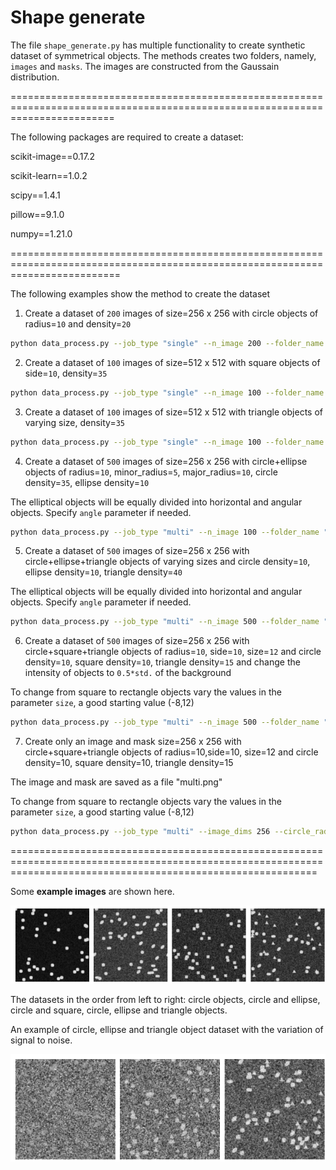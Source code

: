 # Shape generate

The file ```shape_generate.py``` has multiple functionality to create synthetic dataset
of symmetrical objects. The methods creates two folders, namely, ```images``` and ```masks```. The images are constructed from the Gaussain distribution.

==============================================================================================================================

The following packages are required to create a dataset:

scikit-image==0.17.2

scikit-learn==1.0.2

scipy==1.4.1

pillow==9.1.0

numpy==1.21.0

===============================================================================================================================

The following examples show the method to create the dataset

1. Create a dataset of `200` images of size=256 x 256 with circle objects of radius=`10` and density=`20`
```bash
python data_process.py --job_type "single" --n_image 200 --folder_name "circle_data" --object_type "circle" --image_dims 256 --circle_radius 10 --start_count 45 --end_count 50
```

2. Create a dataset of `100` images of size=512 x 512 with square objects of side=`10`, density=`35`
```bash
python data_process.py --job_type "single" --n_image 100 --folder_name "square_data" --object_type "square" --image_dims 512 --start_count 34 --end_count 35 --square_size 10 10
```

3. Create a dataset of `100` images of size=512 x 512 with triangle objects of varying size, density=`35`
```bash
python data_process.py --job_type "single" --n_image 100 --folder_name "triangle_data" --object_type "triangle" --image_dims 512 --start_count 34 --end_count 35 --size_vary True
```

4. Create a dataset of `500` images of size=256 x 256 with circle+ellipse objects of radius=`10`, minor_radius=`5`, major_radius=`10`, circle density=`35`, ellipse density=`10`

The elliptical objects will be equally divided into horizontal and angular objects. Specify ```angle``` parameter if needed. 
```bash
python data_process.py --job_type "multi" --n_image 100 --folder_name "circle_ellipse_data" --image_dims 256 --circle_radius 10 --circle_start 34 --circle_end 35 --add_ellipse True --ell_count 10 --m_radius 10 --n_radius 5 --ell_angle 45
```

5. Create a dataset of `500` images of size=256 x 256 with circle+ellipse+triangle objects of varying sizes and circle density=`10`, ellipse density=`10`, triangle density=`40`

The elliptical objects will be equally divided into horizontal and angular objects. Specify ```angle``` parameter if needed. 
```bash
python data_process.py --job_type "multi" --n_image 500 --folder_name "circle_ellipse_tri_data" --image_dims 256 --circle_start 9 --circle_end 10 --add_tri True --add_ellipse True --tri_count 40 --ell_count 10 --size_vary True
```

6. Create a dataset of `500` images of size=256 x 256 with circle+square+triangle objects of radius=`10`, side=`10`, size=`12` and circle density=`10`, square density=`10`, triangle density=`15` and change the intensity of objects to `0.5*std.` of the background

To change from square to rectangle objects vary the values in the parameter ```size```, a good starting value (-8,12) 
```bash
python data_process.py --job_type "multi" --n_image 500 --folder_name "circle_square_tri_data" --image_dims 256 --circle_radius 10 --circle_start 9 --circle_end 10 --add_square True --add_tri True --square_size 10 10 --tri_size 12 12 --sq_count 10 --tri_count 15 --intensity_vary True --intensity_ratio 0.5
```

7. Create only an image and mask size=256 x 256 with circle+square+triangle objects of radius=10,side=10, size=12 and circle density=10, square density=10, triangle density=15 

The image and mask are saved as a file "multi.png"

To change from square to rectangle objects vary the values in the parameter ```size```, a good starting value (-8,12) 
```bash
python data_process.py --job_type "multi" --image_dims 256 --circle_radius 10 --circle_start 9 --circle_end 10 --add_square True --add_tri True --square_size 10 10 --tri_size 12 12 --sq_count 10 --tri_count 15 --save_file False
```
=================================================================================================================================================================

Some **example images** are shown here.


![alt text](https://github.com/danushv07/symmetric_synthetic/blob/main/images/initial_dataset.png)

The datasets in the order from left to right: circle objects, circle and ellipse, circle and square, circle, ellipse and triangle objects.

An example of circle, ellipse and triangle object dataset with the variation of signal to noise.

![alt text](https://github.com/danushv07/symmetric_synthetic/blob/main/images/noisy_dataset.png)
